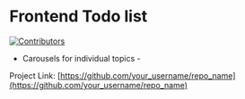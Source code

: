 # Frontend Todo list

[![Contributors][contributors-shield]]()

<!--General tasks to accomplish-->

- Carousels for individual topics -

Project Link: [https://github.com/your_username/repo_name](https://github.com/your_username/repo_name)

<!-- MARKDOWN LINKS & IMAGES -->

[build-shield]: https://img.shields.io/badge/build-passing-brightgreen.svg?style=flat-square
[contributors-shield]: https://img.shields.io/badge/contributors-4-orange.svg?style=flat-square
[license-shield]: https://img.shields.io/badge/license-MIT-blue.svg?style=flat-square
[license-url]: https://choosealicense.com/licenses/mit
[product-screenshot]: https://imgur.com/a/r0aXgWx
